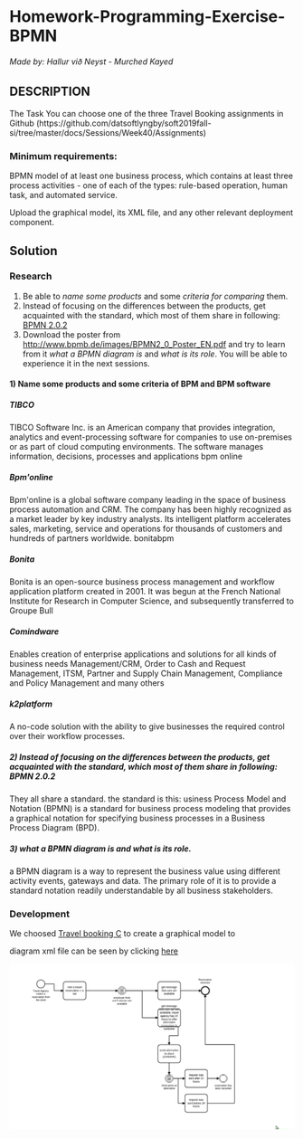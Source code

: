 # Homework-Programming-Exercise-BPMN 

<h6>Made by: Hallur við Neyst - Murched Kayed </h6>
 
<h2> DESCRIPTION </h2>

<p>
The Task
You can choose one of the three Travel Booking assignments in Github (https://github.com/datsoftlyngby/soft2019fall-si/tree/master/docs/Sessions/Week40/Assignments)
</p>

<h3>
Minimum requirements:
</h3>

<p>
BPMN model of at least one business process, which contains at least three process activities - one of each of the types: rule-based operation, human task, and automated service.
</p>

<p>
Upload the graphical model, its XML file, and any other relevant deployment component.
</p>


<h2> Solution </h2>


<h3>Research</h3>

<ol>
<li>Be able to <em>name some products</em> and some <em>criteria for comparing</em> them.</li>
 
 
 
<li>Instead of focusing on the differences between the products, get acquainted with the standard, which most of them share in following: <a href="https://en.wikipedia.org/wiki/Business_Process_Model_and_Notation" rel="nofollow">BPMN 2.0.2</a></li>
<li>Download the poster from <a href="http://www.bpmb.de/images/BPMN2_0_Poster_EN.pdf" rel="nofollow">http://www.bpmb.de/images/BPMN2_0_Poster_EN.pdf</a> and try to learn from it <em>what a BPMN diagram is</em> and <em>what is its role</em>. You will be able to experience it in the next sessions.</li>
</ol>


<h4> 1) Name some products and some criteria of BPM and BPM software </h4>



<h5>TIBCO</h5>

<p>
TIBCO Software Inc. is an American company that provides integration, analytics and event-processing software for companies to use on-premises or as part of cloud computing environments. The software manages information, decisions, processes and applications
bpm online
</p>

<h5>
Bpm'online
</h5>

<p>
Bpm'online is a global software company leading in the space of business process automation and CRM.
The company has been highly recognized as a market leader by key industry analysts. Its intelligent platform accelerates sales, marketing, service and operations for thousands of customers and hundreds of partners worldwide.
bonitabpm
<p>
 
 <h5>
Bonita
</h5
 
 <p>
 Bonita is an open-source business process management and workflow application platform created in 2001. It was begun at the French National Institute for Research in Computer Science, and subsequently transferred to Groupe Bull
</p>

<h5>
Comindware
</h5>

<p>
Enables creation of enterprise applications and solutions for all kinds of business needs
Management/CRM, Order to Cash and Request Management, ITSM, Partner and Supply Chain Management, Compliance and Policy Management and many others
</p>

<h5>
k2platform
</h5>

<p>
A no-code solution with the ability to give businesses the required control over their workflow processes.
</p>


<h5> 
 2)  Instead of focusing on the differences between the products, get acquainted with the standard, which most of them share in following: BPMN 2.0.2
</h5>

<p>
They all share a standard. the standard is this: usiness Process Model and Notation (BPMN) is a standard for business process modeling that provides a graphical notation for specifying business processes in a Business Process Diagram (BPD).
</p>

<h5> 3) what a BPMN diagram is and what is its role. </h5>

<p>
a BPMN diagram is a way to represent the business value using different activity events, gateways and data. The primary role of it is to provide a standard notation readily understandable by all business stakeholders.
</p>

<h3>Development</h3>

<p> We choosed <a href="https://github.com/datsoftlyngby/soft2019fall-si/blob/master/docs/Sessions/Week40/Assignments/Travel%20Booking%20C.pdf
">Travel booking C</a> to create a graphical model to </p>

<p>diagram xml file can be seen by clicking <a href="https://github.com/Mokayed/sys-integration-Homework-Programming-Exercise-BPMN/blob/master/diagram_1.bpmn">here</a></p>

<img src="https://github.com/Mokayed/sys-integration-Homework-Programming-Exercise-BPMN/blob/master/unknown.png" alt="diagram"/>
